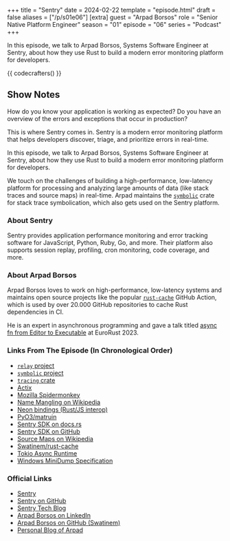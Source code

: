 +++
title = "Sentry"
date = 2024-02-22
template = "episode.html"
draft = false
aliases = ["/p/s01e06"]
[extra]
guest = "Arpad Borsos"
role = "Senior Native Platform Engineer"
season = "01"
episode = "06"
series = "Podcast"
+++

<div><script id="letscast-player-e098acdf" src="https://letscast.fm/podcasts/rust-in-production-82281512/episodes/rust-in-production-ep-6-sentry-s-arpad-borsos/player.js?size=s"></script></div>

In this episode, we talk to Arpad Borsos, Systems Software Engineer at Sentry,
about how they use Rust to build a modern error monitoring platform for
developers.

<!-- more -->

{{ codecrafters() }}

## Show Notes

How do you know your application is working as expected?
Do you have an overview of the errors and exceptions that occur
in production?

This is where Sentry comes in. Sentry is a modern error monitoring platform
that helps developers discover, triage, and prioritize errors in real-time.

In this episode, we talk to Arpad Borsos, Systems Software Engineer at Sentry,
about how they use Rust to build a modern error monitoring platform for
developers.

We touch on the challenges of building a high-performance, low-latency
platform for processing and analyzing large amounts of data (like stack traces
and source maps) in real-time. 
Arpad maintains the [`symbolic`](https://github.com/getsentry/symbolic) crate
for stack trace symbolication, which also gets used on the Sentry platform.


### About Sentry

Sentry provides application performance monitoring and error tracking software
for JavaScript, Python, Ruby, Go, and more. Their platform also supports session
replay, profiling, cron monitoring, code coverage, and more.


### About Arpad Borsos

Arpad Borsos loves to work on high-performance, low-latency systems and
maintains open source projects like the popular
[`rust-cache`](https://github.com/Swatinem/rust-cache) GitHub Action, which is
used by over 20.000 GitHub repositories to cache Rust dependencies in CI. 

He is an expert in asynchronous programming and gave a talk titled [async fn from Editor to
Executable](https://www.youtube.com/watch?v=id38OaSPioA) at EuroRust 2023.


### Links From The Episode (In Chronological Order)

- [`relay` project](https://github.com/getsentry/relay)
- [`symbolic` project](https://github.com/getsentry/symbolic)
- [`tracing` crate](https://crates.io/crates/tracing)
- [Actix](https://actix.rs/)
- [Mozilla Spidermonkey](https://firefox-source-docs.mozilla.org/js/index.html)
- [Name Mangling on Wikipedia](https://en.wikipedia.org/wiki/Name_mangling)
- [Neon bindings (Rust/JS interop)](https://neon-bindings.com/)
- [PyO3/matruin](https://github.com/PyO3/maturin)
- [Sentry SDK on docs.rs](https://docs.rs/sentry/latest/sentry/)
- [Sentry SDK on GitHub](https://github.com/getsentry/sentry-rust)
- [Source Maps on Wikipedia](https://en.wikipedia.org/wiki/Minification_(programming)#Source_mapping)
- [Swatinem/rust-cache](https://github.com/Swatinem/rust-cache)
- [Tokio Async Runtime](https://tokio.rs/)
- [Windows MiniDump Specification](http://formats.kaitai.io/windows_minidump/)

### Official Links

- [Sentry](https://sentry.io/)
- [Sentry on GitHub](https://github.com/getsentry/sentry)
- [Sentry Tech Blog](https://sentry.engineering/)
- [Arpad Borsos on LinkedIn](https://www.linkedin.com/in/swatinem/)
- [Arpad Borsos on GitHub (Swatinem)](https://github.com/Swatinem)
- [Personal Blog of Arpad](https://swatinem.de/)